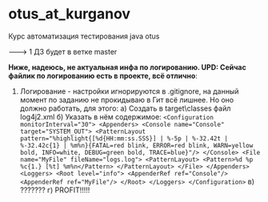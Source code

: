 # otus_at_kurganov
Курс автоматизация тестирования java otus

---> 1 ДЗ будет в ветке master


**Ниже, надеюсь, не актуальная инфа по логированию. UPD: Сейчас файлик по логированию есть в проекте, всё отлично**: 

1) Логирование - настройки игнорируются в .gitignore, на данный момент по заданию не прокидываю в Гит всё лишнее.
Но оно должно работать, для этого: 
   а) Создать в target\classes файл log4j2.xml
   б) Указать в нём содержимое:
   `<Configuration monitorInterval="30">
   <Appenders>
   <Console name="Console" target="SYSTEM_OUT">
   <PatternLayout pattern="%highlight{[%d{HH:mm:ss.SSS}] | %-5p | %-32.42t | %-32.42c{1} | %m%n}{FATAL=red blink, ERROR=red blink, WARN=yellow bold, INFO=white, DEBUG=green bold, TRACE=blue}"/>
   </Console>
   <File name="MyFile" fileName="logs.log">
   <PatternLayout>
   <Pattern>%d %p %c{1.} [%t] %m%n</Pattern>
   </PatternLayout>
   </File>
   </Appenders>
   <Loggers>
   <Root level="info">
   <AppenderRef ref="Console"/>
   <AppenderRef ref="MyFile"/>
   </Root>
   </Loggers>
   </Configuration>`
   в) ???????
   г) PROFIT!!!!!
